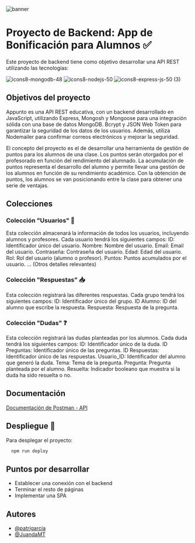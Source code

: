 
![banner](https://github.com/JuandaMT/Proyecto-Backend-App-Puntos/assets/130000511/b24f1ec2-04d8-43ec-b28a-589e20a956ec)


# Proyecto de Backend: App de Bonificación para Alumnos :white_check_mark:

Este proyecto de backend tiene como objetivo desarrollar una API REST utilizando las tecnologías:

![icons8-mongodb-48](https://github.com/JuandaMT/Proyecto-Backend-App-Puntos/assets/130000511/76a10dc6-c2dc-4fcb-8ab0-9064ecdd8a14)
![icons8-nodejs-50](https://github.com/JuandaMT/Proyecto-Backend-App-Puntos/assets/130000511/bb088984-7967-45a7-8189-6237347b531e)
![icons8-express-js-50 (3)](https://github.com/JuandaMT/Proyecto-Backend-App-Puntos/assets/130000511/527f342c-4798-43ac-9114-352535c69028)


## Objetivos del proyecto
Appunto es una API REST educativa, con un backend desarrollado en JavaScript, utilizando Express, Mongosh y Mongoose para una integración sólida con una base de datos MongoDB. Bcrypt y JSON Web Token para garantizar la seguridad de los datos de los usuarios. Además, utiliza Nodemailer para confirmar correos electrónicos y mejorar la seguridad.

El concepto del proyecto es el de desarrollar una herramienta de gestión de puntos para los alumnos de una clase. Los puntos serán otorgados por el profesorado en función del rendimiento del alumnado. La acumulación de puntos representa el desarrollo del alumno y permite llevar una gestión de los alumnos en función de su rendimiento académico. Con la obtención de puntos, los alumnos se van posicionando entre la clase para obtener una serie de ventajas.

## Colecciones

### Colección "Usuarios" 👤

Esta colección almacenará la información de todos los usuarios, incluyendo alumnos y profesores. Cada usuario tendrá los siguientes campos:
ID: Identificador único del usuario.
Nombre: Nombre del usuario.
Email: Email del usuario.
Contraseña: Contraseña del usuario.
Edad: Edad del usuario.
Rol: Rol del usuario (alumno o profesor).
Puntos: Puntos acumulados por el usuario.
... (Otros detalles relevantes)

### Colección "Respuestas" 📥

Esta colección registrará las diferentes respuestas. Cada grupo tendrá los siguientes campos:
ID: Identificador único del grupo.
ID Alumno: ID del alumno que escribe la respuesta.
Respuesta: Respuesta de la pregunta.

### Colección "Dudas" ❓

Esta colección registrará las dudas planteadas por los alumnos. Cada duda tendrá los siguientes campos:
ID: Identificador único de la duda.
ID Preguntas: Identificador único de las preguntas.
ID Respuestas: Identificador único de las respuestas.
Usuario_ID: Identificador del alumno que generó la duda.
Tema: Tema de la pregunta.
Pregunta: Pregunta planteada por el alumno.
Resuelta: Indicador booleano que muestra si la duda ha sido resuelta o no.

## Documentación

[Documentación de Postman - API](https://documenter.getpostman.com/view/28245188/2s946maA1f) 


## Despliegue 🚀


Para desplegar el proyecto:

```bash
  npm run deploy
```
## Puntos por desarrollar
* Establecer una conexión con el backend
* Terminar el resto de páginas
* Implementar una SPA
## Autores

- [@patrigarcia ]([https://github.com/JuandaMT/Proyecto-Backend](https://github.com/patrigarcia))
- [@JuandaMT]([https://github.com/JuandaMT/Proyecto-Backend](https://github.com/JuandaMT)https://github.com/JuandaMT)
